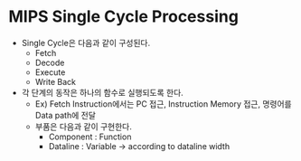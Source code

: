 # MIPS Single Cycle Processing

- Single Cycle은 다음과 같이 구성된다.
  - Fetch
  - Decode
  - Execute
  - Write Back
- 각 단계의 동작은 하나의 함수로 실행되도록 한다.
  - Ex) Fetch Instruction에서는 PC 접근, Instruction Memory 접근, 명령어를 Data path에 전달
  - 부품은 다음과 같이 구현한다. 
    - Component : Function
    - Dataline : Variable -> according to dataline width
